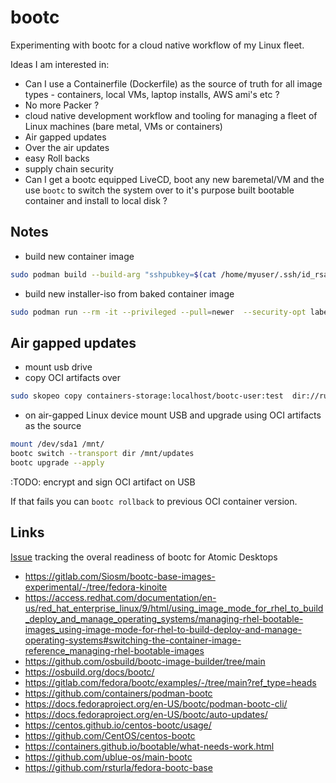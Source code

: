 # bootc

Experimenting with bootc for a cloud native workflow of my Linux fleet.

Ideas I am interested in:

* Can I use a Containerfile (Dockerfile) as the source of truth for all image types - containers, local VMs, laptop installs, AWS ami's etc ?
* No more Packer ?
* cloud native development workflow and tooling for managing a fleet of Linux machines (bare metal, VMs or containers)
* Air gapped updates
* Over the air updates
* easy Roll backs
* supply chain security
* Can I get a bootc equipped LiveCD, boot any new baremetal/VM and the use `bootc` to switch the system over to it's purpose built bootable container and install to local disk ?

## Notes

* build new container image
```bash
sudo podman build --build-arg "sshpubkey=$(cat /home/myuser/.ssh/id_rsa.pub)" -t localhost/bootc-user:test .
```

* build new installer-iso from baked container image
```bash
sudo podman run --rm -it --privileged --pull=newer  --security-opt label=type:unconfined_t -v $(pwd)/output:/output -v /var/lib/containers/storage:/var/lib/containers/storage -v $(pwd)/config.toml:/config.toml quay.io/centos-bootc/bootc-image-builder:latest --rootfs ext4 --type iso --target-arch amd64 --local localhost/bootc-user:test
```

## Air gapped updates

* mount usb drive
* copy OCI artifacts over
```bash
sudo skopeo copy containers-storage:localhost/bootc-user:test  dir://run/media/lunix/1f5f80f1-07f5-4257-b463-8be038de7ed1/updates`
```
* on air-gapped Linux device mount USB and upgrade using OCI artifacts as the source
```bash
mount /dev/sda1 /mnt/
bootc switch --transport dir /mnt/updates
bootc upgrade --apply
```
:TODO: encrypt and sign OCI artifact on USB

If that fails you can `bootc rollback` to previous OCI container version.

## Links

[Issue](https://gitlab.com/Siosm/bootc-base-images-experimental/-/tree/fedora-kinoite) tracking the overal readiness of bootc for Atomic Desktops
* https://gitlab.com/Siosm/bootc-base-images-experimental/-/tree/fedora-kinoite
* https://access.redhat.com/documentation/en-us/red_hat_enterprise_linux/9/html/using_image_mode_for_rhel_to_build_deploy_and_manage_operating_systems/managing-rhel-bootable-images_using-image-mode-for-rhel-to-build-deploy-and-manage-operating-systems#switching-the-container-image-reference_managing-rhel-bootable-images
* https://github.com/osbuild/bootc-image-builder/tree/main
* https://osbuild.org/docs/bootc/
* https://gitlab.com/fedora/bootc/examples/-/tree/main?ref_type=heads
* https://github.com/containers/podman-bootc
* https://docs.fedoraproject.org/en-US/bootc/podman-bootc-cli/
* https://docs.fedoraproject.org/en-US/bootc/auto-updates/
* https://centos.github.io/centos-bootc/usage/
* https://github.com/CentOS/centos-bootc
* https://containers.github.io/bootable/what-needs-work.html
* https://github.com/ublue-os/main-bootc
* https://github.com/rsturla/fedora-bootc-base
